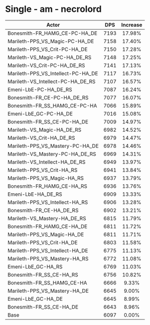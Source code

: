 # Single - am - necrolord
| Actor | DPS | Increase |
|---|:---:|:---:|
|Bonesmith-FR_HAMG_CE-PC-HA_DE|7193|17.98%|
|Marileth-PPS_VS_Magic-PC-HA_DE|7158|17.40%|
|Marileth-PPS_VS_Crit-PC-HA_DE|7150|17.28%|
|Marileth-VS_Magic-PC-HA_DE_RS|7148|17.25%|
|Marileth-VS_Crit-PC-HA_DE_RS|7141|17.13%|
|Marileth-PPS_VS_Intellect-PC-HA_DE|7117|16.73%|
|Marileth-VS_Intellect-PC-HA_DE_RS|7107|16.57%|
|Emeni-LbE-PC-HA_DE_RS|7087|16.24%|
|Bonesmith-FR_CE-PC-HA_DE_RS|7077|16.07%|
|Bonesmith-FR_SS_HAMG_CE-PC-HA|7066|15.89%|
|Emeni-LbE_GC-PC-HA_DE|7016|15.08%|
|Bonesmith-FR_SS_CE-PC-HA_DE|7009|14.97%|
|Marileth-VS_Magic-HA_DE_RS|6982|14.52%|
|Marileth-VS_Crit-HA_DE_RS|6979|14.47%|
|Marileth-PPS_VS_Mastery-PC-HA_DE|6978|14.46%|
|Marileth-VS_Mastery-PC-HA_DE_RS|6969|14.31%|
|Marileth-VS_Intellect-HA_DE_RS|6949|13.97%|
|Marileth-PPS_VS_Crit-HA_RS|6941|13.84%|
|Marileth-PPS_VS_Magic-HA_RS|6937|13.79%|
|Bonesmith-FR_HAMG_CE-HA_RS|6936|13.76%|
|Emeni-LbE-HA_DE_RS|6909|13.33%|
|Marileth-PPS_VS_Intellect-HA_RS|6906|13.28%|
|Bonesmith-FR_CE-HA_DE_RS|6902|13.21%|
|Marileth-VS_Mastery-HA_DE_RS|6815|11.79%|
|Bonesmith-FR_HAMG_CE-HA_DE|6811|11.72%|
|Marileth-PPS_VS_Magic-HA_DE|6811|11.71%|
|Marileth-PPS_VS_Crit-HA_DE|6803|11.58%|
|Marileth-PPS_VS_Intellect-HA_DE|6775|11.13%|
|Marileth-PPS_VS_Mastery-HA_RS|6772|11.08%|
|Emeni-LbE_GC-HA_RS|6769|11.03%|
|Bonesmith-FR_SS_CE-HA_RS|6756|10.82%|
|Bonesmith-FR_SS_HAMG_CE-HA|6666|9.33%|
|Marileth-PPS_VS_Mastery-HA_DE|6645|9.00%|
|Emeni-LbE_GC-HA_DE|6645|8.99%|
|Bonesmith-FR_SS_CE-HA_DE|6643|8.96%|
|Base|6097|0.00%|
